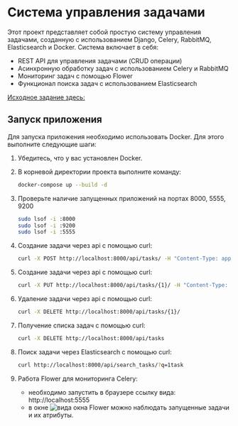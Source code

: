 # Система управления задачами

Этот проект представляет собой простую систему управления задачами, созданную с использованием Django, Celery, RabbitMQ, Elasticsearch и Docker. Система включает в себя:

- REST API для управления задачами (CRUD операции)
- Асинхронную обработку задач с использованием Celery и RabbitMQ
- Мониторинг задач с помощью Flower
- Функционал поиска задач с использованием Elasticsearch

[Исходное задание здесь:](./2engine_pdev_task.md)
## Запуск приложения

Для запуска приложения необходимо использовать Docker. Для этого выполните следующие шаги:

1. Убедитесь, что у вас установлен Docker.
2. В корневой директории проекта выполните команду:

   ```bash
   docker-compose up --build -d
3. Проверьте наличие запущенных приложений на портах 8000, 5555, 9200

   ```bash
   sudo lsof -i :8000
   sudo lsof -i :9200
   sudo lsof -i :5555
4. Создание задачи через api с помощью curl:

   ```bash
   curl -X POST http://localhost:8000/api/tasks/ -H "Content-Type: application/json" -d '{"title": "Test_Task_Curl1", "description": "Task from Curl 1", "status": "queued"}
5. Создание задачи через api с помощью curl:

   ```bash
   curl -X PUT http://localhost:8000/api/tasks/{1}/ -H "Content-Type: application/json" -d '{"title": "Updated Task", "description": "Updated"}'
6. Удаление задачи через api с помощью curl:

   ```bash
   сurl -X DELETE http://localhost:8000/api/tasks/{1}/
7. Получение списка задач с помощью curl:

   ```bash
   сurl -X DELETE http://localhost:8000/api/tasks
8. Поиск задачи через Elasticsearch с помощью curl:

   ```bash
   curl http://localhost:8000/api/search_tasks/?q=1task
9. Работа Flower для мониторинга Celery:
   - необходимо запустить в браузере ссылку вида:
      http://localhost:5555
   - в окне  ![вида окна Flower](screenflower.png) можно наблюдать
     запущенные задачи и их атрибуты.